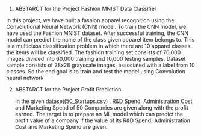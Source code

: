1.  ABSTARCT for the Project Fashion MNIST Data Classifier

   In this project, we have built a fashion apparel recognition using the Convolutional Neural Network (CNN) model. To train the CNN model, we have used the Fashion MNIST dataset. After successful training, the CNN model can predict the name of the class given apparel item belongs to. This is a multiclass classification problem in which there are 10 apparel classes the items will be classified.
The fashion training set consists of 70,000 images divided into 60,000 training and 10,000 testing samples. Dataset sample consists of 28x28 grayscale images, associated with a label from 10 classes.
So the end goal is to train and test the model using Convolution neural network

2.  ABSTARCT for the Project Profit Prediction

      In the given dataset(50_Startups.csv) , R&D Spend, Administration Cost and Marketing Spend of 50 Companies are given along with the profit earned. The target is to prepare an ML model which can predict the profit value of a company if the value of its R&D Spend, Administration Cost and Marketing Spend are given.
